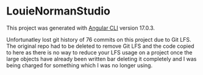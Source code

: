 # LouieNormanStudio

This project was generated with [Angular CLI](https://github.com/angular/angular-cli) version 17.0.3.

Unfortunatley lost git history of 76 commits on this project due to Git LFS. The original repo had to be deleted to remove Git LFS and the code copied to here as there is no way to reduce your LFS usage on a project once the large objects have already been written bar deleting it completely and I was being charged for something which I was no longer using.
